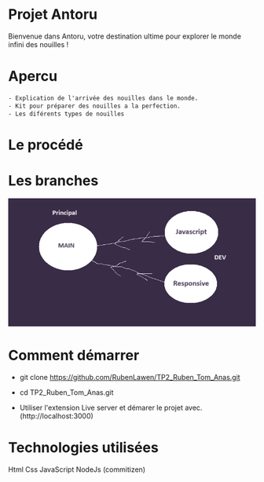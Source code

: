 # Projet Antoru

Bienvenue dans Antoru, votre destination ultime pour explorer le monde infini des nouilles !

# Apercu

    - Explication de l'arrivée des nouilles dans le monde.
    - Kit pour préparer des nouilles a la perfection.
    - Les diférents types de nouilles

# Le procédé

# Les branches

![alt text](img/branches.png)

# Comment démarrer

- git clone https://github.com/RubenLawen/TP2_Ruben_Tom_Anas.git

- cd TP2_Ruben_Tom_Anas.git

- Utiliser l'extension Live server et démarer le projet avec. (http://localhost:3000)

# Technologies utilisées

Html
Css
JavaScript
NodeJs (commitizen)
